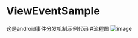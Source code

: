 # ViewEventSample
这是android事件分发机制示例代码
#流程图
![image](https://github.com/myloften/ViewEventSample/blob/master/view_event.jpg)
